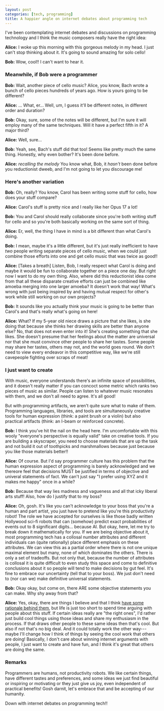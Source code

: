 ```yaml
---
layout: post
categories: [tech, programming]
title: A happier angle on internet debates about programming tech
---
```


I've been contemplating internet debates and discussions on programming technology and I think the music composers really have the right idea:

__Alice:__ I woke up this morning with this gorgeous melody in my head. I just can't stop thinking about it. It's going to sound amazing for solo cello!

__Bob:__ Wow, cool!! I can't want to hear it.

### Meanwhile, if Bob were a programmer

__Bob:__ Wait, another piece of cello music? Alice, you know, Bach wrote a bunch of cello pieces hundreds of years ago. How is yours going to be different? 

__Alice:__ ... What, er... Well, um, I guess it'll be different notes, in different order and duration?

__Bob:__ Okay, sure, some of the notes will be different, but I'm sure it will employ many of the same techniques. Will it have a perfect fifth in it? A major third?

__Alice:__ Well, sure...

__Bob:__ Yeah, see, Bach's stuff did that too! Seems like pretty much the same thing. Honestly, why even bother? It's been done before.

__Alice:__ _recalling the melody_ You know what, Bob, it _hasn't_ been done before you reductionist dweeb, and I'm not going to let you discourage me! 

### Here's another variation

__Bob:__ Oh, really? You know, Carol has been writing some stuff for cello, how does your stuff compare?

__Alice:__ Carol's stuff is pretty nice and I really like her Opus 17 a lot!

__Bob:__ You and Carol should really collaborate since you're both writing stuff for cello and so you're both basically working on the same sort of thing.

__Alice:__ Er, well, the thing I have in mind is a bit different than what Carol's doing.

__Bob:__ I mean, maybe it's a little different, but it's just really inefficient to have _two_ people writing separate pieces of cello music, when we could just combine those efforts into one and get cello music that was twice as good!!

__Alice:__ [Takes a breath] Listen, Bob, I really respect what Carol is doing and maybe it would be fun to collaborate together on a piece one day. But right now I want to do my own thing. Also, where did this reductionist idea come from that all these disparate creative efforts can just be combined like amoeba merging into one larger amoeba? It doesn't work that way! What's wrong with just being inspired by and having mutual respect for other's work while still working on our own projects?

__Bob:__ It sounds like you actually think your music is going to be better than Carol's and that's really what's going on here!

__Alice:__ What? If my 5-year old niece draws a picture that she likes, is she doing that because she thinks her drawing skills are better than anyone else? No, that does not even enter into it! She's creating something that she likes. She doesn't presume that her feelings about the matter are universal nor that she must convince other people to share her tastes. Some people may share her tastes, others may not, and the world goes round. We don't need to view every endeavor in this competitive way, like we're still cavepeople fighting over scraps of meat!

### I just want to create

With music, everyone understands there's an infinite space of possibilities, and it doesn't really matter if you can concoct some metric which ranks two pieces of music as similar. People can listen to whatever music resonates with them, and we don't all need to agree. It's all good!

But with programming artifacts, we aren't quite sure what to make of them. Programming languages, libraries, and tools are simultaneously creative tools for human expression (think: a paint brush or a violin) but also practical artifacts (think: an I-beam or reinforced concrete). 

__Bob:__ I think you've hit the nail on the head here. I'm uncomfortable with this wooly "everyone's perspective is equally valid" take on creative tools. If you are building a skyscraper, you need to choose materials that are up the task and not build it out of toothpicks and marshmallows because just because you like those materials better!!

__Alice:__ Of course. But I'd say programmer culture has this problem that the human expression aspect of programming is barely acknowledged and we thereore feel that decisions MUST be justified in terms of objective and univeral statements of fact. We can't just say "I prefer using XYZ and it makes me happy" once in a while?

__Bob:__ Because that way lies madness and vagueness and all that icky liberal arts stuff! Also, how do I justify that to my boss?

__Alice:__ Oh, gosh. It's like you can't acknowledge to your boss that you're a human and part artist, you just have to pretend like you're this productivity robot! The role we have accepted for ourselves is like those badly written Hollywood sci-fi robots that can (somehow) predict exact probabilities of events out to 8 significant digits... because AI. But okay, here, let me try to break down it mathematically for you. If we are being objective about it, most programming tech has a collosal number attributes and different individuals can (quite rationally) place different emphasis on these attributes. We can view this as a partial order where there is not one unique maximal element but many, none of which dominates the others. There is only a set of tradeoffs. But not only that, because the number of attributes is collosal it is quite difficult to even study this space and come to definitive conclusions about it so people will tend to make decisions by gut feel. It's fine to embrace our uncertainty (tell that to your boss). We just don't need to (nor can we) make definitive universal statements.

__Bob:__ Okay okay, but come on, there ARE some objective statements you can make. Why shy away from that?

__Alice:__ Yes, okay, there are things I believe and that I think [have some rationale behind them](/2016-09-15/static-vs-dynamic.html), but life is just too short to spend time arguing with people about this stuff. If certain ideas really are "the right ones", I'd rather just build cool things using those ideas and share my enthusiasm in the process. If that draws other people to these same ideas then that's cool. But also if not that's no big deal. And it could totally work the other way---maybe I'll change how I think of things by seeing the cool work that others are doing! Basically, I don't care about winning internet arguments with people, I just want to create and have fun, and I think it's great that others are doing the same.

### Remarks

Programmers are humans, not productivity robots. We like certain things, have different tastes and preferences, and some ideas we just find beautiful or inspiring or motivating or they just give us joy, even independent of practical benefits! Gosh darnit, let's embrace that and be accepting of our humanity.

Down with internet debates on programming tech!!
